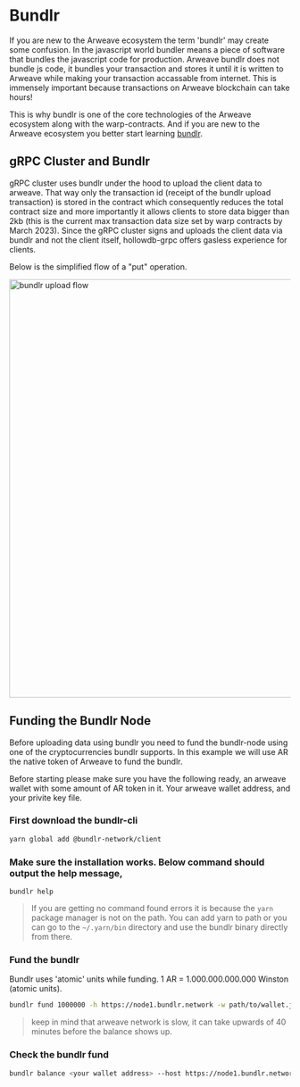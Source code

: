 # Bundlr

If you are new to the Arweave ecosystem the term 'bundlr' may create some confusion. In the javascript world bundler means a piece of software that bundles the javascript code for production. Arweave bundlr does not bundle js code, it bundles your transaction and stores it until it is written to Arweave while making your transaction accassable from internet. This is immensely important because transactions on Arweave blockchain can take hours!

This is why bundlr is one of the core technologies of the Arweave ecosystem along with the warp-contracts. And if you are new to the Arweave ecosystem you better start learning [bundlr](https://bundlr.network/).

## gRPC Cluster and Bundlr

gRPC cluster uses bundlr under the hood to upload the client data to arweave. That way only the transaction id (receipt of the bundlr upload transaction) is stored in the contract which consequently reduces the total contract size and more importantly it allows clients to store data bigger than 2kb (this is the current max transaction data size set by warp contracts by March 2023). Since the gRPC cluster signs and uploads the client data via bundlr and not the client itself, hollowdb-grpc offers gasless experience for clients.

Below is the simplified flow of a "put" operation.

<picture>
  <source media="(prefers-color-scheme: dark)" srcset="../assets/bundlr_dark.svg" width="750">
  <source media="(prefers-color-scheme: light)" srcset="../assets/bundlr_light.svg" width="750">
  <img alt="bundlr upload flow">
</picture>

## Funding the Bundlr Node

Before uploading data using bundlr you need to fund the bundlr-node using one of the cryptocurrencies bundlr supports. In this example we will use AR the native token of Arweave to fund the bundlr.

Before starting please make sure you have the following ready, an arweave wallet with some amount of AR token in it. Your arweave wallet address, and your privite key file.

### First download the bundlr-cli

```bash
yarn global add @bundlr-network/client
```

### Make sure the installation works. Below command should output the help message,

```
bundlr help
```

> If you are getting no command found errors it is because the `yarn` package manager is not on the path. You can add yarn to path or you can go to the `~/.yarn/bin` directory and use the bundlr binary directly from there.

### Fund the bundlr

Bundlr uses 'atomic' units while funding. 1 AR = 1.000.000.000.000 Winston (atomic units).

```bash
bundlr fund 1000000 -h https://node1.bundlr.network -w path/to/wallet.json -c arweave
```

> keep in mind that arweave network is slow, it can take upwards of 40 minutes before the balance shows up.

### Check the bundlr fund

```bash
bundlr balance <your wallet address> --host https://node1.bundlr.network -c arweave
```
